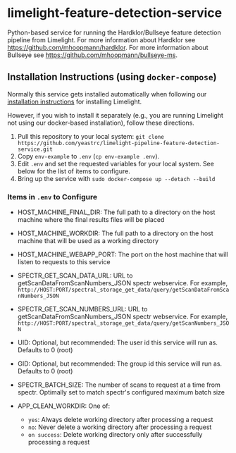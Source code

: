 # limelight-feature-detection-service
Python-based service for running the Hardklor/Bullseye feature detection pipeline from Limelight. For more information
about Hardklor see https://github.com/mhoopmann/hardklor.  For more information about Bullseye see https://github.com/mhoopmann/bullseye-ms.

## Installation Instructions (using `docker-compose`)
Normally this service gets installed automatically when following our [installation instructions](https://limelight-ms.readthedocs.io/en/latest/administration.html)
for installing Limelight.

However, if you wish to install it separately (e.g., you are running Limelight not using our docker-based installation),
follow these directions.

1. Pull this repository to your local system: `git clone https://github.com/yeastrc/limelight-pipeline-feature-detection-service.git`
2. Copy `env-example` to `.env` (`cp env-example .env`). 
3. Edit `.env` and set the requested variables for your local system. See below for the list of items to configure.
4. Bring up the service with `sudo docker-compose up --detach --build`

### Items in `.env` to Configure

- HOST_MACHINE_FINAL_DIR: The full path to a directory on the host machine where the final results files will be placed
- HOST_MACHINE_WORKDIR: The full path to a directory on the host machine that will be used as a working directory
- HOST_MACHINE_WEBAPP_PORT: The port on the host machine that will listen to requests to this service
- SPECTR_GET_SCAN_DATA_URL: URL to getScanDataFromScanNumbers_JSON spectr webservice. For example, `http://HOST:PORT/spectral_storage_get_data/query/getScanDataFromScanNumbers_JSON`
- SPECTR_GET_SCAN_NUMBERS_URL: URL to getScanDataFromScanNumbers_JSON spectr webservice. For example, `http://HOST:PORT/spectral_storage_get_data/query/getScanNumbers_JSON`
- UID: Optional, but recommended: The user id this service will run as. Defaults to 0 (root)
- GID: Optional, but recommended: The group id this service will run as. Defaults to 0 (root)
- SPECTR_BATCH_SIZE: The number of scans to request at a time from spectr. Optimally set to match spectr's configured maximum batch size
- APP_CLEAN_WORKDIR: One of:
   
  - `yes`: Always delete working directory after processing a request
  - `no`: Never delete a working directory after processing a request
  - `on success`: Delete working directory only after successfully processing a request
